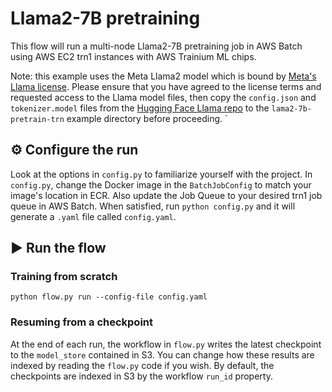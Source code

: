 # Llama2-7B pretraining

This flow will run a multi-node Llama2-7B pretraining job in AWS Batch using AWS EC2 trn1 instances with AWS Trainium ML chips.

Note: this example uses the Meta Llama2 model which is bound by [Meta's Llama license](https://llama.meta.com/llama-downloads/). Please ensure that you have agreed to the license terms and requested access to the Llama model files, then copy the `config.json` and `tokenizer.model` files from the [Hugging Face Llama repo](https://huggingface.co/meta-llama/Llama-2-7b-hf/tree/main) to the `lama2-7b-pretrain-trn` example directory before proceeding.
`
## ⚙️ Configure the run
Look at the options in `config.py` to familiarize yourself with the project.
In `config.py`, change the Docker image in the `BatchJobConfig` to match your image's location in ECR. Also update the Job Queue to your desired trn1 job queue in AWS Batch.
When satisfied, run `python config.py` and it will generate a `.yaml` file called `config.yaml`.

## ▶️ Run the flow
### Training from scratch
```
python flow.py run --config-file config.yaml
```

### Resuming from a checkpoint
At the end of each run, the workflow in `flow.py` writes the latest checkpoint to the `model_store` contained in S3. 
You can change how these results are indexed by reading the `flow.py` code if you wish. 
By default, the checkpoints are indexed in S3 by the workflow `run_id` property. 
